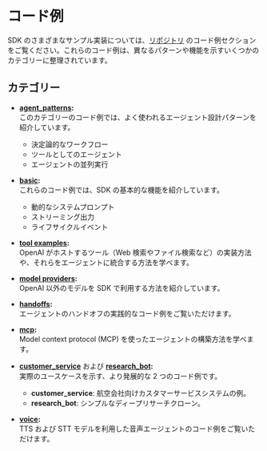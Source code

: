 # コード例

SDK のさまざまなサンプル実装については、[リポジトリ](https://github.com/openai/openai-agents-python/tree/main/examples) のコード例セクションをご覧ください。これらのコード例は、異なるパターンや機能を示すいくつかのカテゴリーに整理されています。

## カテゴリー

- **[agent_patterns](https://github.com/openai/openai-agents-python/tree/main/examples/agent_patterns):**  
   このカテゴリーのコード例では、よく使われるエージェント設計パターンを紹介しています。

    - 決定論的なワークフロー
    - ツールとしてのエージェント
    - エージェントの並列実行

- **[basic](https://github.com/openai/openai-agents-python/tree/main/examples/basic):**  
   これらのコード例では、SDK の基本的な機能を紹介しています。

    - 動的なシステムプロンプト
    - ストリーミング出力
    - ライフサイクルイベント

- **[tool examples](https://github.com/openai/openai-agents-python/tree/main/examples/tools):**  
   OpenAI がホストするツール（Web 検索やファイル検索など）の実装方法や、それらをエージェントに統合する方法を学べます。

- **[model providers](https://github.com/openai/openai-agents-python/tree/main/examples/model_providers):**  
   OpenAI 以外のモデルを SDK で利用する方法を紹介しています。

- **[handoffs](https://github.com/openai/openai-agents-python/tree/main/examples/handoffs):**  
   エージェントのハンドオフの実践的なコード例をご覧いただけます。

- **[mcp](https://github.com/openai/openai-agents-python/tree/main/examples/mcp):**  
   Model context protocol (MCP) を使ったエージェントの構築方法を学べます。

- **[customer_service](https://github.com/openai/openai-agents-python/tree/main/examples/customer_service)** および **[research_bot](https://github.com/openai/openai-agents-python/tree/main/examples/research_bot):**  
   実際のユースケースを示す、より発展的な 2 つのコード例です。

    - **customer_service**: 航空会社向けカスタマーサービスシステムの例。
    - **research_bot**: シンプルなディープリサーチクローン。

- **[voice](https://github.com/openai/openai-agents-python/tree/main/examples/voice):**  
   TTS および STT モデルを利用した音声エージェントのコード例をご覧いただけます。